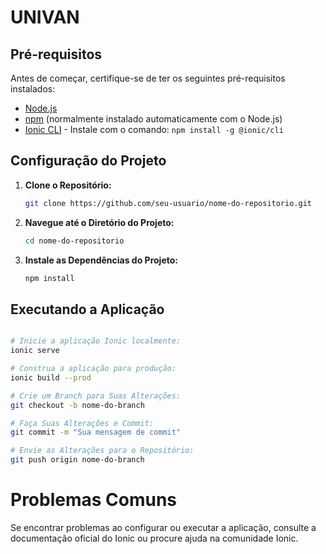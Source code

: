 # UNIVAN

## Pré-requisitos

Antes de começar, certifique-se de ter os seguintes pré-requisitos instalados:

- [Node.js](https://nodejs.org/)
- [npm](https://www.npmjs.com/) (normalmente instalado automaticamente com o Node.js)
- [Ionic CLI](https://ionicframework.com/docs/cli) - Instale com o comando: `npm install -g @ionic/cli`

## Configuração do Projeto

1. **Clone o Repositório:**

   ```bash
   git clone https://github.com/seu-usuario/nome-do-repositorio.git
   
2. **Navegue até o Diretório do Projeto:**
   ```bash
   cd nome-do-repositorio

3. **Instale as Dependências do Projeto:**
   ```bash
   npm install

## Executando a Aplicação

```bash

# Inicie a aplicação Ionic localmente:
ionic serve

# Construa a aplicação para produção:
ionic build --prod

# Crie um Branch para Suas Alterações:
git checkout -b nome-do-branch

# Faça Suas Alterações e Commit:
git commit -m "Sua mensagem de commit"

# Envie as Alterações para o Repositório:
git push origin nome-do-branch

```

# Problemas Comuns

Se encontrar problemas ao configurar ou executar a aplicação, consulte a documentação oficial do Ionic ou procure ajuda na comunidade Ionic.

